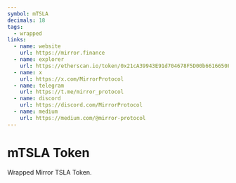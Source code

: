 ```yaml
---
symbol: mTSLA
decimals: 18
tags:
  - wrapped
links:
  - name: website
    url: https://mirror.finance
  - name: explorer
    url: https://etherscan.io/token/0x21cA39943E91d704678F5D00b6616650F066fD63
  - name: x
    url: https://x.com/MirrorProtocol
  - name: telegram
    url: https://t.me/mirror_protocol
  - name: discord
    url: https://discord.com/MirrorProtocol
  - name: medium
    url: https://medium.com/@mirror-protocol
---
```


# mTSLA Token

Wrapped Mirror TSLA Token.
